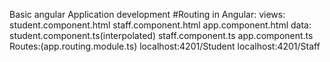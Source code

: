 Basic angular Application development
#Routing in Angular:
views:
student.component.html
staff.component.html
app.component.html
data:
student.component.ts(interpolated)
staff.component.ts
app.component.ts
Routes:(app.routing.module.ts)
localhost:4201/Student
localhost:4201/Staff

